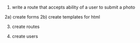 1) write a route that accepts ability of a user to submit a photo

2a) create forms
2b) create templates for html


3) create routes 

4) create users
